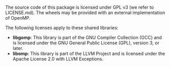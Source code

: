 The source code of this package is licensed under GPL v3 (we refer to LICENSE.md). 
The wheels may be provided with an external implementation of OpenMP.

The following licenses apply to these shared libraries:
- **libgomp**: This library is part of the GNU Compiler Collection (GCC) and is licensed under the GNU General Public License (GPL), version 3, or later.  
- **libomp**: This library is part of the LLVM Project and is licensed under the Apache License 2.0 with LLVM Exceptions.  
